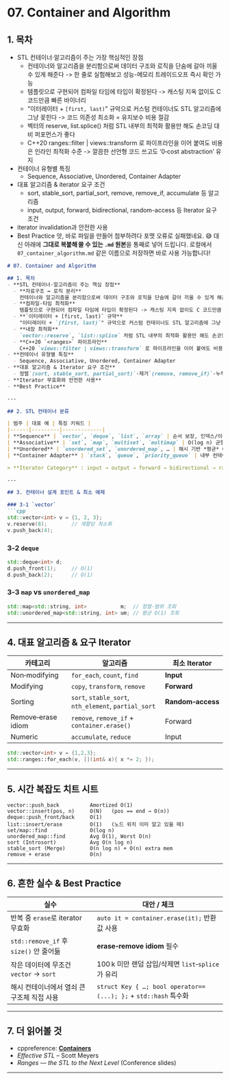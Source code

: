 # 07. Container and Algorithm

## 1. 목차
- STL 컨테이너·알고리즘이 주는 가장 핵심적인 장점
    - 컨테이너와 알고리즘을 분리함으로써 데이터 구조와 로직을 단숨에 갈아 끼울 수 있게 해준다 -> 한 줄로 실험해보고 성능-메모리 트레이드오프 즉시 확인 가능
    - 템플릿으로 구현되어 컴파일 타임에 타입이 확정된다 -> 캐스팅 지옥 없이도 C 코드만큼 빠른 바이너리
    - "이터레이터 + `[first, last)`" 규악으로 커스텀 컨테이너도 STL 알고리즘에 그냥 꽂힌다 -> 코드 의존성 최소화 = 유지보수 비용 절감
    - 벡터의 reserve, list.splice() 처럼 STL 내부의 최적화 활용만 해도 손코딩 대비 퍼포먼스가 좋다
    - C++20 ranges::filter | views::transform 로 파이프라인을 이어 붙여도 비용은 인라인 최적화 수준 -> 깔끔한 선언형 코드 쓰고도 ‘0‑cost abstraction’ 유지
- 컨테이너 유형별 특징
    - Sequence, Associative, Unordered, Container Adapter
- 대표 알고리즘 & iterator 요구 조건
    - sort, stable_sort, partial_sort, remove, remove_if, accumulate 등 알고리즘
    - input, output, forward, bidirectional, random-access 등 Iterator 요구 조건
- iterator invalidation과 안전한 사용
- Best Practice
앗, 바로 파일을 만들어 첨부하려다 포맷 오류로 실패했네요. 😅
대신 아래에 **그대로 복붙해 쓸 수 있는 `.md` 원본**을 통째로 넣어 드립니다. 로컬에서 `07_container_algorithm.md` 같은 이름으로 저장하면 바로 사용 가능합니다!

````markdown
# 07. Container and Algorithm

## 1. 목차
- **STL 컨테이너·알고리즘이 주는 핵심 장점**
  - **자료구조 ↔ 로직 분리**  
    컨테이너와 알고리즘을 분리함으로써 데이터 구조와 로직을 단숨에 갈아 끼울 수 있게 해준다 -> 한 줄로 실험해보고 성능-메모리 트레이드오프 즉시 확인 가능
  - **컴파일‑타임 최적화**  
    템플릿으로 구현되어 컴파일 타임에 타입이 확정된다 -> 캐스팅 지옥 없이도 C 코드만큼 빠른 바이너리
  - **`이터레이터 + [first, last)` 규약**  
    "이터레이터 + `[first, last)`" 규악으로 커스텀 컨테이너도 STL 알고리즘에 그냥 꽂힌다 -> 코드 의존성 최소화 = 유지보수 비용 ↓
  - **내장 최적화**  
    `vector::reserve`, `list::splice` 처럼 STL 내부의 최적화 활용만 해도 손코딩 대비 퍼포먼스가 좋다
  - **C++20 `<ranges>` 파이프라인**  
    C++20 `views::filter | views::transform` 로 파이프라인을 이어 붙여도 비용은 인라인 최적화 수준 -> 깔끔한 선언형 코드 쓰고도 ‘0‑cost abstraction’ 유지
- **컨테이너 유형별 특징**
  - Sequence, Associative, Unordered, Container Adapter
- **대표 알고리즘 & Iterator 요구 조건**
  - 정렬`(sort, stable_sort, partial_sort)`·제거`(remove, remove_if)`·누적`(accumulate)` 계열 + input/forward/bidirectional/random‑access iterator
- **Iterator 무효화와 안전한 사용**
- **Best Practice**

---

## 2. STL 컨테이너 분류

| 범주 | 대표 예 | 특징 키워드 |
|------|---------|-------------|
| **Sequence** | `vector`, `deque`, `list`, `array` | 순서 보장, 인덱스/이터레이터 기반 |
| **Associative** | `set`, `map`, `multiset`, `multimap` | O(log n) 균형 트리 |
| **Unordered** | `unordered_set`, `unordered_map`, … | 해시 기반 *평균* O(1) |
| **Container Adapter** | `stack`, `queue`, `priority_queue` | 내부 컨테이너 래핑 |

> **Iterator Category** : input → output → forward → bidirectional → random‑access → contiguous (C++17)

---

## 3. 컨테이너 설계 포인트 & 최소 예제

### 3‑1 `vector`
```cpp
std::vector<int> v = {1, 2, 3};
v.reserve(8);        // 재할당 최소화
v.push_back(4);
````

### 3‑2 `deque`

```cpp
std::deque<int> d;
d.push_front(1);     // O(1)
d.push_back(2);      // O(1)
```

### 3‑3 `map` vs `unordered_map`

```cpp
std::map<std::string, int>           m;  // 정렬·범위 조회
std::unordered_map<std::string, int> um; // 평균 O(1) 조회
```

---

## 4. 대표 알고리즘 & 요구 Iterator

| 카테고리               | 알고리즘                                                 | 최소 Iterator       |
| ------------------ | ---------------------------------------------------- | ----------------- |
| Non‑modifying      | `for_each`, `count`, `find`                          | **Input**         |
| Modifying          | `copy`, `transform`, `remove`                        | **Forward**       |
| Sorting            | `sort`, `stable_sort`, `nth_element`, `partial_sort` | **Random‑access** |
| Remove‑erase idiom | `remove`, `remove_if` + `container.erase()`          | Forward           |
| Numeric            | `accumulate`, `reduce`                               | Input             |

```cpp
std::vector<int> v = {1,2,3};
std::ranges::for_each(v, [](int& x){ x *= 2; });
```

---

## 5. 시간 복잡도 치트 시트

```text
vector::push_back          Amortized O(1)
vector::insert(pos, n)     O(N)   (pos == end → O(n))
deque::push_front/back     O(1)
list::insert/erase         O(1)   (노드 위치 이미 알고 있을 때)
set/map::find              O(log n)
unordered_map::find        Avg O(1), Worst O(n)
sort (Introsort)           Avg O(n log n)
stable_sort (Merge)        O(n log n) + O(n) extra mem
remove + erase             O(n)
```

---

## 6. 흔한 실수 & Best Practice

| 실수                                | 대안 / 체크                                                      |
| --------------------------------- | ------------------------------------------------------------ |
| 반복 중 `erase`로 iterator 무효화        | `auto it = container.erase(it);` 반환값 사용                      |
| `std::remove_if` 후 `size()` 안 줄어듦 | **erase‑remove idiom** 필수                                    |
| 작은 데이터에 무조건 `vector` → `sort`     | 100 k 미만 랜덤 삽입/삭제면 `list`‑`splice` 가 유리                      |
| 해시 컨테이너에서 열쇠 큰 구조체 직접 사용          | `struct Key { …; bool operator==(...); };` + `std::hash` 특수화 |

---

## 7. 더 읽어볼 것

* cppreference: **[Containers](https://en.cppreference.com/w/cpp/container)**
* *Effective STL* – Scott Meyers
* *Ranges — the STL to the Next Level* (Conference slides)

---

```
```
